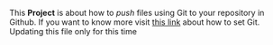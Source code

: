 This **Project** is about how to *push* files using Git to your repository in Github. If you want to know more visit [this link](https://docs.github.com/en/github/getting-started-with-github/quickstart/set-up-git) about how to set Git.
Updating this file only for this time

